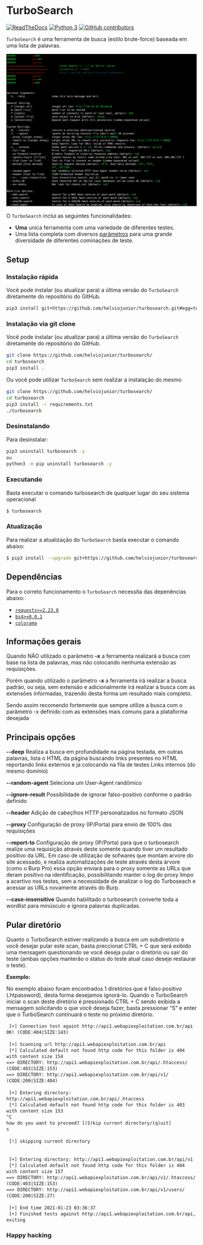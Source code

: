 # TurboSearch #

[![ReadTheDocs](https://readthedocs.org/projects/turbosearch/badge/?version=latest)](https://turbosearch.readthedocs.io/en/latest/) [![Python 3](https://img.shields.io/badge/Python-3-green.svg)](https://github.com/helviojunior/turbosearch) [![GitHub contributors](https://img.shields.io/github/contributors/helviojunior/turbosearch)](https://github.com/helviojunior/turbosearch/graphs/contributors/)

`TurboSearch` é uma ferramenta de busca (estilo brute-force) baseada em uma lista de palavras. 

![turbosearch-help](help.jpg)

O `TurboSearch` inclui as seguintes funcionalidades:

  * **Uma** unica ferramenta com uma variedade de diferentes testes.
  * Uma lista completa com diversos [parâmetros](https://turbosearch.readthedocs.io/en/master/parameters/) para uma grande diversidade de diferentes cominações de teste.

## Setup ##

### Instalação rápida ###

Você pode instalar (ou atualizar para) a última versão do `TurboSearch` diretamente do repositório do GitHub.

```bash
pip3 install git+https://github.com/helviojunior/turbosearch.git#egg=turbosearch
```

### Instalação via git clone ###

Você pode instalar (ou atualizar para) a última versão do `TurboSearch` diretamente do repositório do GitHub.

```bash
git clone https://github.com/helviojunior/turbosearch/
cd turbosearch
pip3 install .
```

Ou você pode utilizar `TurboSearch` sem realizar a instalação do mesmo

```bash
git clone https://github.com/helviojunior/turbosearch/
cd turbosearch
pip3 install -r requirements.txt
./turbosearch
```

### Desinstalando ###

Para desinstalar:

```bash
pip3 uninstall turbosearch -y
ou
python3 -m pip uninstall turbosearch -y
```

### Executando ###

Basta executar o comando turbosearch de qualquer lugar do seu sistema operacional

```bash
$ turbosearch
```

### Atualização ###

Para realizar a atualização do `TurboSearch` basta executar o comando abaixo:

```bash
$ pip3 install --upgrade git+https://github.com/helviojunior/turbosearch.git#egg=turbosearch
```

## Dependências ##

Para o correto funcionamento o `TurboSearch` necessita das depenências abaixo:

- [`requests>=2.23.0`](https://github.com/psf/requests)
- [`bs4>=0.0.1`](https://github.com/waylan/beautifulsoup)
- [`colorama`](https://github.com/tartley/colorama)


## Informações gerais

Quando NÃO utilizado o parâmetro **-x** a ferramenta realizará a busca com base na lista de palavras, mas não colocando nenhuma extensão as requisições.

Porém quando utilizado o parâmetro **-x** a ferramenta irá realizar a busca padrão, ou seja, sem extensão e adicionalmente irá realizar a busca com as extensões informadas, trazendo desta forma um resultado mais completo.

Sendo assim recomendo fortemente que sempre utilize a busca com o parâmetro -x definido com as extensões mais comuns para a plataforma desejada

## Principais opções
**--deep**
Realiza a busca em profundidade na página testada, em outras palavras, lista o HTML da página buscando links presentes no HTML reportando links externos e ja colocando na fila de testes Links internos (do mesmo domínio)

**--random-agent**
Seleciona um User-Agent randômico

**--ignore-result**
Possibilidade de ignorar falso-positivo conforme o padrão definido

**--header**
Adição de cabeçlhos HTTP personalizados no formato JSON

**--proxy**
Configuração de proxy (IP/Porta) para envio de 100% das requisições

**--report-to**
Configuração de proxy (IP/Porta) para que o turbosearch realize uma requisição através deste somente quando tiver um resultado positivo da URL. Em caso de utilização de sofwares que montam arvore do site acessado, e realiza automatizações de teste através desta árvore (como o Burp Pro) essa opção enviará para o proxy somente as URLs que deram positivo na identificação, possibilitando manter o log do proxy limpo a acertivo nos testes, sem a necessidade de analizar o log do Turboseach e acessar as URLs novamente através do Burp.

**--case-insensitive**
Quando habilitado o turbosearch converte toda a wordlist para minúsculo e ignora palavras duplicadas.


## Pular diretório
Quanto o TurboSearch estiver realizando a busca em um subdiretório e você desejar pular este scan, basta preccionat CTRL + C que será exibido uma mensagem questionando se você deseja pular o diretório ou sair do teste (ambas opções manterão o status do teste atual caso deseje restaurar o teste).

**Exemplo:**

No exemplo abaixo foram encontrados 1 diretórios que é falso positivo (.htpassword), desta forma desejamos ignorá-lo. Quando o TurboSearch iniciar o scan deste diretório é pressionado CTRL + C sendo exibida a mensagem solicitando o que você deseja fazer, basta pressionar “S” e enter que o TurboSearch continuará o teste no próximo diretório.

```
 [+] Connection test againt http://api1.webapiexploitation.com.br/api OK! (CODE:404|SIZE:143)

 [+] Scanning url http://api1.webapiexploitation.com.br/api
 [*] Calculated default not found http code for this folder is 404 with content size 154
==> DIRECTORY: http://api1.webapiexploitation.com.br/api/.htaccess/ (CODE:403|SIZE:153)
==> DIRECTORY: http://api1.webapiexploitation.com.br/api/v1/ (CODE:200|SIZE:404)

 [+] Entering directory: http://api1.webapiexploitation.com.br/api/.htaccess
 [*] Calculated default not found http code for this folder is 403 with content size 153
^C
how do you want to proceed? [(S)kip current directory/(q)uit]
s

 [!] skipping current directory


 [+] Entering directory: http://api1.webapiexploitation.com.br/api/v1
 [*] Calculated default not found http code for this folder is 404 with content size 157
==> DIRECTORY: http://api1.webapiexploitation.com.br/api/v1/.htaccess/ (CODE:403|SIZE:153)
==> DIRECTORY: http://api1.webapiexploitation.com.br/api/v1/users/ (CODE:200|SIZE:27)

 [+] End time 2021-01-23 03:36:37
 [+] Finished tests against http://api1.webapiexploitation.com.br/api, exiting
```

### Happy hacking ###
